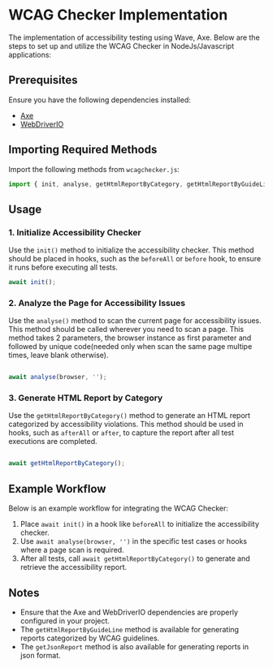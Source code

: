 # WCAG Checker Implementation

The implementation of accessibility testing using Wave, Axe. Below are the steps to set up and utilize the WCAG Checker in NodeJs/Javascript applications:

## Prerequisites

Ensure you have the following dependencies installed:
- [Axe](https://www.deque.com/axe/)
- [WebDriverIO](https://webdriver.io/)
 
## Importing Required Methods

Import the following methods from `wcagchecker.js`:

```javascript
import { init, analyse, getHtmlReportByCategory, getHtmlReportByGuideLine, getJsonReport, getDateString } from 'wcagchecker.js';
```
## Usage

### 1. Initialize Accessibility Checker
Use the `init()` method to initialize the accessibility checker. This method should be placed in hooks, such as the `beforeAll` or `before` hook, to ensure it runs before executing all tests.

```javascript
await init();
```

### 2. Analyze the Page for Accessibility Issues
Use the `analyse()` method to scan the current page for accessibility issues. This method should be called wherever you need to scan a page. This method takes 2 parameters, the browser instance as first parameter and followed by unique code(needed only when scan the same page multipe times, leave blank otherwise).

```javascript

await analyse(browser, '');

```
### 3. Generate HTML Report by Category
Use the `getHtmlReportByCategory()` method to generate an HTML report categorized by accessibility violations. This method should be used in hooks, such as `afterAll` or `after`, to capture the report after all test executions are completed.

```javascript

await getHtmlReportByCategory();

```
## Example Workflow
Below is an example workflow for integrating the WCAG Checker:

1. Place `await init()` in a hook like `beforeAll` to initialize the accessibility checker.
2. Use `await analyse(browser, '')` in the specific test cases or hooks where a page scan is required.
3. After all tests, call `await getHtmlReportByCategory()` to generate and retrieve the accessibility report.

## Notes
- Ensure that the Axe and WebDriverIO dependencies are properly configured in your project.
- The `getHtmlReportByGuideLine` method is available for generating reports categorized by WCAG guidelines.
- The `getJsonReport` method is also available for generating reports in json format.
